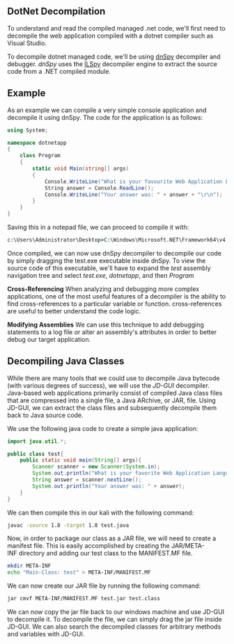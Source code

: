 ## DotNet Decompilation
To understand and read the compiled managed .net code, we'll first need to decompile the web application compiled with a dotnet compiler such as Visual Studio.

To decompile dotnet managed code, we'll be using [dnSpy](https://github.com/dnSpy/dnSpy) decompiler and debugger.
_dnSpy_ uses the [ILSpy](https://github.com/icsharpcode/ILSpy) decompiler engine to extract the source code from a .NET compiled module.

## Example 
As an example we can compile a very simple console application and decompile it using dnSpy.
The code for the application is as follows:
```csharp
using System;

namespace dotnetapp
{
    class Program
    {
        static void Main(string[] args)
        {
            Console.WriteLine("What is your favourite Web Application Language?");
            String answer = Console.ReadLine();
            Console.WriteLine("Your answer was: " + answer + "\r\n");
        }
    }
}
```

Saving this in a notepad file, we can proceed to compile it with:
```cmd
c:\Users\Administrator\Desktop>C:\Windows\Microsoft.NET\Framework64\v4.0.30319\csc.exe test.cs
```

Once compiled, we can now use dnSpy decompiler to decompile our code by simply dragging the test.exe executable inside dnSpy.
To view the source code of this executable, we'll have to expand the _test_ assembly navigation tree and select _test.exe_, _dotnetapp_, and then _Program_


**Cross-Referencing**
When analyzing and debugging more complex applications, one of the most useful features of a decompiler is the ability to find cross-references to a particular variable or function.
cross-references are useful to better understand the code logic.

**Modifying Assemblies**
We can use this technique to add debugging statements to a log file or alter an assembly's attributes in order to better debug our target application.


## Decompiling Java Classes
While there are many tools that we could use to decompile Java bytecode (with various degrees of success), we will use the _JD-GUI_ decompiler.
Java-based web applications primarily consist of compiled Java class files that are compressed into a single file, a Java ARchive, or JAR, file.
Using JD-GUI, we can extract the class files and subsequently decompile them back to Java source code.

We use the following java code to create a simple java application:
```java
import java.util.*;

public class test{
	public static void main(String[] args){
		Scanner scanner = new Scanner(System.in);
		System.out.println("What is your favorite Web Application Language?");
		String answer = scanner.nextLine();
		System.out.println("Your answer was: " + answer);
	}
}
```

We can then compile this in our kali with the following command:
```sh
javac -source 1.8 -target 1.8 test.java
```

Now, in order to package our class as a JAR file, we will need to create a manifest file.
This is easily accomplished by creating the JAR/META-INF directory and adding our test class to the MANIFEST.MF file.
```sh
mkdir META-INF
echo "Main-Class: test" > META-INF/MANIFEST.MF
```
We can now create our JAR file by running the following command:
```sh
jar cmvf META-INF/MANIFEST.MF test.jar test.class
```

We can now copy the jar file back to our windows machine and use JD-GUI to decompile it. To decompile the file, we can simply drag the jar file inside JD-GUI.
We can also search the decompiled classes for arbitrary methods and variables with JD-GUI.